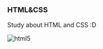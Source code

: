### HTML&CSS
 Study about HTML and CSS :D
<div> 
  <img align= "center"alt= "html5"src="https://img.shields.io/badge/HTML5-E34F26?style=for-the-badge&logo=html5&logoColor=white">
    
</div>

